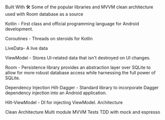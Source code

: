 Built With 🛠
Some of the popular libraries and MVVM clean architecture used with Room database as a source

Kotlin - First class and official programming language for Android development.

Coroutines - Threads on steroids for Kotlin

LiveData- A live data

ViewModel - Stores UI-related data that isn't destroyed on UI changes.

Room - Persistence library provides an abstraction layer over SQLite to allow for more robust database access while harnessing the full power of SQLite.

Dependency Injection
Hilt-Dagger - Standard library to incorporate Dagger dependency injection into an Android application.

Hilt-ViewModel - DI for injecting ViewModel.
Architecture

Clean Architecture
Multi module
MVVM
Tests
TDD with mock and espresso
